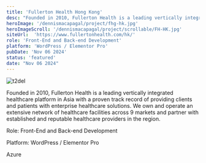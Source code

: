 ```yaml
---
title: 'Fullerton Health Hong Kong'
desc: "Founded in 2010, Fullerton Health is a leading vertically integrated healthcare platform in Asia"
heroImage: '/dennismacapagal/project/fhg-hk.jpg'
heroImageScroll: '/dennismacapagal/project/scrollable/FH-HK.jpg'
siteUrl:  'https://www.fullertonhealth.com/hk/'
role: 'Front-End and Back-end Development'
platform: 'WordPress / Elementor Pro'
pubDate: 'Nov 06 2024'
status: 'featured'
date: "Nov 06 2024"
---
```


![t2del](/dennismacapagal/project/fhg-hk.jpg)

Founded in 2010, Fullerton Health is a leading vertically integrated healthcare platform in Asia with a proven track record of providing clients and patients with enterprise healthcare solutions. We own and operate an extensive network of healthcare facilities across 9 markets and partner with established and reputable healthcare providers in the region.

<p>Role: Front-End and Back-end Development</p>
<p>Platform: WordPress / Elementor Pro</p>
<p>Azure</p>